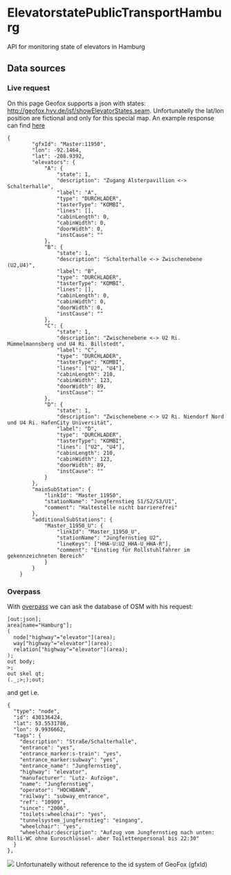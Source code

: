 # ElevatorstatePublicTransportHamburg
API for monitoring state of elevators in Hamburg
## Data sources

### Live request

On this page Geofox supports a json with states: http://geofox.hvv.de/jsf/showElevatorStates.seam. Unfortunatelly the lat/lon position are fictional and only for this special map. An example response can find [here](https://github.com/AppWerft/mobileHackathon2017/blob/master/listofelevatorstates.json)
```
{
		"gfxId": "Master:11950",
		"lon": -92.1464,
		"lat": -208.9392,
		"elevators": {
			"A": {
				"state": 1,
				"description": "Zugang Alsterpavillion <-> Schalterhalle",
				"label": "A",
				"type": "DURCHLADER",
				"tasterType": "KOMBI",
				"lines": [],
				"cabinLength": 0,
				"cabinWidth": 0,
				"doorWidth": 0,
				"instCause": ""
			},
			"B": {
				"state": 1,
				"description": "Schalterhalle <-> Zwischenebene (U2,U4)",
				"label": "B",
				"type": "DURCHLADER",
				"tasterType": "KOMBI",
				"lines": [],
				"cabinLength": 0,
				"cabinWidth": 0,
				"doorWidth": 0,
				"instCause": ""
			},
			"C": {
				"state": 1,
				"description": "Zwischenebene <-> U2 Ri. Mümmelmannsberg und U4 Ri. Billstedt",
				"label": "C",
				"type": "DURCHLADER",
				"tasterType": "KOMBI",
				"lines": ["U2", "U4"],
				"cabinLength": 210,
				"cabinWidth": 123,
				"doorWidth": 89,
				"instCause": ""
			},
			"D": {
				"state": 1,
				"description": "Zwischenebene <-> U2 Ri. Niendorf Nord und U4 Ri. HafenCity Universität",
				"label": "D",
				"type": "DURCHLADER",
				"tasterType": "KOMBI",
				"lines": ["U2", "U4"],
				"cabinLength": 210,
				"cabinWidth": 123,
				"doorWidth": 89,
				"instCause": ""
			}
		},
		"mainSubStation": {
			"linkId": "Master_11950",
			"stationName": "Jungfernstieg S1/S2/S3/U1",
			"comment": "Haltestelle nicht barrierefrei"
		},
		"additionalSubStations": {
			"Master_11950_U": {
				"linkId": "Master_11950_U",
				"stationName": "Jungfernstieg U2",
				"lineKeys": ["HHA-U:U2_HHA-U_HHA-R"],
				"comment": "Einstieg für Rollstuhlfahrer im gekennzeichneten Bereich"
			}
		}
	}
```
### Overpass

With [overpass](http://overpass-turbo.eu/) we can ask the database of OSM with his request:

```
[out:json];
area[name="Hamburg"];
(
  node["highway"="elevator"](area);
  way["highway"="elevator"](area);
  relation["highway"="elevator"](area);
);
out body;
>;
out skel qt;
(._;>;);out;
```
and get i.e.
```
{
  "type": "node",
  "id": 430136424,
  "lat": 53.5531786,
  "lon": 9.9936662,
  "tags": {
    "description": "Straße/Schalterhalle",
    "entrance": "yes",
    "entrance_marker:s-train": "yes",
    "entrance_marker:subway": "yes",
    "entrance_name": "Jungfernstieg",
    "highway": "elevator",
    "manufacturer": "Lutz- Aufzüge",
    "name": "Jungfernstieg",
    "operator": "HOCHBAHN",
    "railway": "subway_entrance",
    "ref": "10909",
    "since": "2006",
    "toilets:wheelchair": "yes",
    "tunnelsystem_jungfernstieg": "eingang",
    "wheelchair": "yes",
    "wheelchair:description": "Aufzug vom Jungfernstieg nach unten: Rolli-WC ohne Euroschlüssel- aber Toilettenpersonal bis 22:30"
  }
},
```
![](./assets/overpass.png)
Unfortunatelly without reference to the id system of  GeoFox (gfxId)
